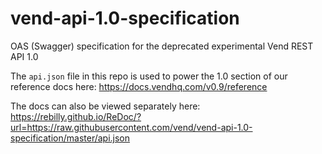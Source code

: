 # vend-api-1.0-specification

OAS (Swagger) specification for the deprecated experimental Vend REST API 1.0

The `api.json` file in this repo is used to power the 1.0 section of our reference docs here:
https://docs.vendhq.com/v0.9/reference

The docs can also be viewed separately here:  
https://rebilly.github.io/ReDoc/?url=https://raw.githubusercontent.com/vend/vend-api-1.0-specification/master/api.json
